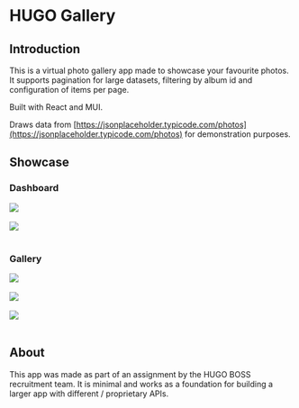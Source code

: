 # HUGO Gallery

## Introduction

This is a virtual photo gallery app made to showcase your favourite photos.
It supports pagination for large datasets, filtering by album id and configuration of items per page.

Built with React and MUI.

Draws data from [https://jsonplaceholder.typicode.com/photos](https://jsonplaceholder.typicode.com/photos) for demonstration purposes.

## Showcase

### Dashboard
<img src="https://i.postimg.cc/5y5J7FpV/1.png"/>
<br></br>

<img src="https://i.postimg.cc/BQw7Wny9/2.png"/>
<br></br>

### Gallery

<img src="https://i.postimg.cc/VNPR1rWT/3.png"/>
<br></br>

<img src="https://i.postimg.cc/xdgb7cxL/4.png"/>
<br></br>

<img src="https://i.postimg.cc/YqpjcpF3/5.png"/>
<br></br>

## About

This app was made as part of an assignment by the HUGO BOSS recruitment team.
It is minimal and works as a foundation for building a larger app with different / proprietary APIs.
